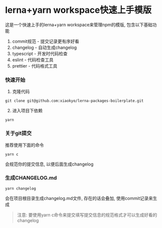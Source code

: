 # lerna+yarn workspace快速上手模版

这是一个快速上手的lerna+yarn workspace来管理npm的模版, 包含以下基础功能

1. commit规范 - 提交记录更有序好看
2. changelog - 自动生成changelog
3. typescript - 开发时代码检查
4. eslint - 代码检查工具
5. prettier - 代码格式工具

### 快速开始

1. 克隆代码

```
git clone git@github.com:xiaokyo/lerna-packages-boilerplate.git
```

2. 进入项目下依赖

```
yarn
```

### 关于git提交

推荐使用下面的命令

```
yarn c
```

会规范你的提交信息, 以便后面生成changelog

### 生成CHANGELOG.md

```
yarn changelog
```

会在项目根目录生成changelog.md文件, 存在的话会叠加, 使用commit记录来生成 

> 注意: 要使用yarn c命令来提交填写提交信息的规范格式才可以生成好看的changelog

